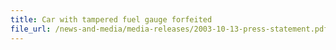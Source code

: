 ```yaml
---
title: Car with tampered fuel gauge forfeited
file_url: /news-and-media/media-releases/2003-10-13-press-statement.pdf
---
```

